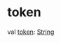 # token


val [token](token.md): [String](https://kotlinlang.org/api/latest/jvm/stdlib/kotlin/-string/index.html)
